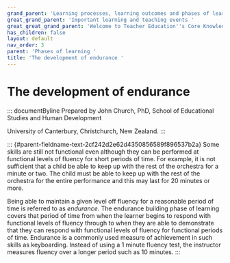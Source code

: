 ```yaml
---
grand_parent: 'Learning processes, learning outcomes and phases of learning '
great_grand_parent: 'Important learning and teaching events '
great_great_grand_parent: 'Welcome to Teacher Education''s Core Knowledge and Skills.'
has_children: false
layout: default
nav_order: 3
parent: 'Phases of learning '
title: 'The development of endurance '
---
```

# The development of endurance 


::: documentByline
Prepared by John Church, PhD, School of Educational Studies and Human
Development

University of Canterbury, Christchurch, New Zealand.
:::

::: {#parent-fieldname-text-2cf242d2e62d4350856589f896537b2a}
Some skills are still not functional even although they can be performed
at functional levels of fluency for short periods of time. For example,
it is not sufficient that a child be able to keep up with the rest of
the orchestra for a minute or two. The child must be able to keep up
with the rest of the orchestra for the entire performance and this may
last for 20 minutes or more.

Being able to maintain a given level off fluency for a reasonable period
of time is referred to as *endurance*. The endurance building phase of
learning covers that period of time from when the learner begins to
respond with functional levels of fluency through to when they are able
to demonstrate that they can respond with functional levels of fluency
for functional periods of time. Endurance is a commonly used measure of
achievement in such skills as keyboarding. Instead of using a 1 minute
fluency test, the instructor measures fluency over a longer period such
as 10 minutes.
:::
